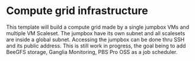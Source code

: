 # Compute grid infrastructure

This template will build a compute grid made by a single jumpbox VMs and multiple VM Scaleset. The jumpbox have its own subnet and all scalesets are inside a global subnet. Accessing the jumpbox can be done thru SSH and its public address.
This is still work in progress, the goal being to add BeeGFS storage, Ganglia Monitoring, PBS Pro OSS as a job scheduler.
